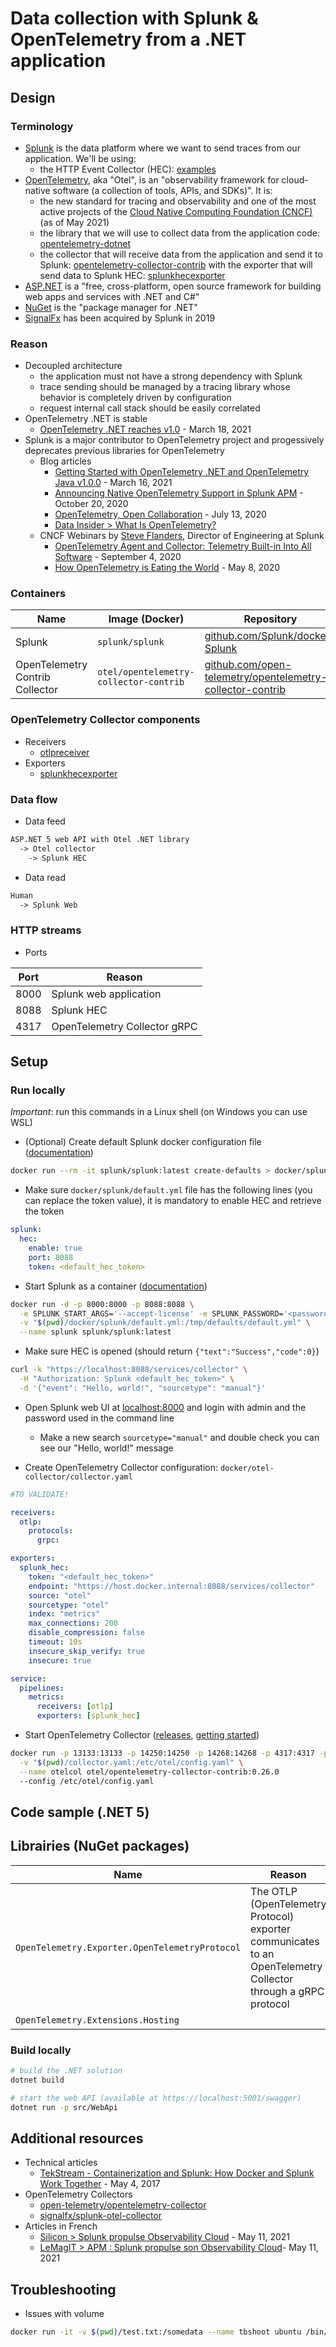 # Data collection with Splunk & OpenTelemetry from a .NET application

## Design

### Terminology

* [Splunk](https://github.com/devpro/everyday-cheatsheets/blob/main/docs/splunk.md) is the data platform where we want to send traces from our application. We'll be using:
  * the HTTP Event Collector (HEC): [examples](https://docs.splunk.com/Documentation/Splunk/8.1.3/Data/HECExamples)
* [OpenTelemetry](https://opentelemetry.io/), aka "Otel", is an "observability framework for cloud-native software (a collection of tools, APIs, and SDKs)". It is:
  * the new standard for tracing and observability and one of the most active projects of the [Cloud Native Computing Foundation (CNCF)](https://github.com/devpro/everyday-cheatsheets/blob/main/docs/cncf.md) (as of May 2021)
  * the library that we will use to collect data from the application code: [opentelemetry-dotnet](https://github.com/open-telemetry/opentelemetry-dotnet)
  * the collector that will receive data from the application and send it to Splunk: [opentelemetry-collector-contrib](https://github.com/open-telemetry/opentelemetry-collector-contrib) with the exporter that will send data to Splunk HEC: [splunkhecexporter](https://github.com/open-telemetry/opentelemetry-collector-contrib/blob/main/exporter/splunkhecexporter/README.md)
* [ASP.NET](https://dotnet.microsoft.com/apps/aspnet) is a "free, cross-platform, open source framework for building web apps and services with .NET and C#"
* [NuGet](https://www.nuget.org/) is the "package manager for .NET"
* [SignalFx](https://www.splunk.com/en_us/investor-relations/acquisitions/signalfx.html) has been acquired by Splunk in 2019

### Reason

* Decoupled architecture
  * the application must not have a strong dependency with Splunk
  * trace sending should be managed by a tracing library whose behavior is completely driven by configuration
  * request internal call stack should be easily correlated
* OpenTelemetry .NET is stable
  * [OpenTelemetry .NET reaches v1.0](https://devblogs.microsoft.com/dotnet/opentelemetry-net-reaches-v1-0/) - March 18, 2021
* Splunk is a major contributor to OpenTelemetry project and progessively deprecates previous libraries for OpenTelemetry
  * Blog articles
    * [Getting Started with OpenTelemetry .NET and OpenTelemetry Java v1.0.0](https://www.splunk.com/en_us/blog/devops/getting-started-with-opentelemetry-net-and-opentelemetry-java-v1-0-0.html) - March 16, 2021
    * [Announcing Native OpenTelemetry Support in Splunk APM](https://www.splunk.com/en_us/blog/conf-splunklive/announcing-native-opentelemetry-support-in-splunk-apm.html) - October 20, 2020
    * [OpenTelemetry, Open Collaboration](https://www.splunk.com/en_us/blog/devops/opentelemetry-open-collaboration.html) - July 13, 2020
    * [Data Insider > What Is OpenTelemetry?](https://www.splunk.com/en_us/data-insider/what-is-opentelemetry.html)
  * CNCF Webinars by [Steve Flanders](https://twitter.com/smflanders), Director of Engineering at Splunk
    * [OpenTelemetry Agent and Collector: Telemetry Built-in Into All Software](https://www.youtube.com/watch?v=cHiFSprUqa0) - September 4, 2020
    * [How OpenTelemetry is Eating the World](https://www.youtube.com/watch?v=DbaO0Xxv34c) - May 8, 2020

### Containers

Name | Image (Docker) | Repository
---- | ----- | ----------
Splunk | `splunk/splunk` | [github.com/Splunk/docker-Splunk](https://github.com/Splunk/docker-Splunk)
OpenTelemetry Contrib Collector | `otel/opentelemetry-collector-contrib` | [github.com/open-telemetry/opentelemetry-collector-contrib](https://github.com/open-telemetry/opentelemetry-collector-contrib)

### OpenTelemetry Collector components

* Receivers
  * [otlpreceiver](https://github.com/open-telemetry/opentelemetry-collector/tree/main/receiver/otlpreceiver)
* Exporters
  * [splunkhecexporter](https://github.com/open-telemetry/opentelemetry-collector-contrib/tree/main/exporter/splunkhecexporter)

### Data flow

* Data feed

```txt
ASP.NET 5 web API with Otel .NET library
  -> Otel collector
    -> Splunk HEC
```

* Data read

```txt
Human
  -> Splunk Web
```

### HTTP streams

* Ports

Port | Reason
---- | ------
8000 | Splunk web application
8088 | Splunk HEC
4317 | OpenTelemetry Collector gRPC

## Setup

### Run locally

_Important_: run this commands in a Linux shell (on Windows you can use WSL)

* (Optional) Create default Splunk docker configuration file ([documentation](https://splunk.github.io/docker-splunk/ADVANCED.html#usage))

```bash
docker run --rm -it splunk/splunk:latest create-defaults > docker/splunk/default.yml
```

* Make sure `docker/splunk/default.yml` file has the following lines (you can replace the token value), it is mandatory to enable HEC and retrieve the token

```yaml
splunk:
  hec:
    enable: true
    port: 8088
    token: <default_hec_token>
```

* Start Splunk as a container ([documentation](https://splunk.github.io/docker-splunk/))

```bash
docker run -d -p 8000:8000 -p 8088:8088 \
  -e SPLUNK_START_ARGS='--accept-license' -e SPLUNK_PASSWORD='<password>' \
  -v "$(pwd)/docker/splunk/default.yml:/tmp/defaults/default.yml" \
  --name splunk splunk/splunk:latest
```

* Make sure HEC is opened (should return `{"text":"Success","code":0}`)

```bash
curl -k "https://localhost:8088/services/collector" \
  -H "Authorization: Splunk <default_hec_token>" \
  -d '{"event": "Hello, world!", "sourcetype": "manual"}'
```

* Open Splunk web UI at [localhost:8000](http://localhost:8000) and login with admin and the password used in the command line
  * Make a new search `sourcetype="manual"` and double check you can see our "Hello, world!" message

* Create OpenTelemetry Collector configuration: `docker/otel-collector/collector.yaml`

```yaml
#TO VALIDATE!

receivers:
  otlp:
    protocols:
      grpc:

exporters:
  splunk_hec:
    token: "<default_hec_token>"
    endpoint: "https://host.docker.internal:8088/services/collector"
    source: "otel"
    sourcetype: "otel"
    index: "metrics"
    max_connections: 200
    disable_compression: false
    timeout: 10s
    insecure_skip_verify: true
    insecure: true

service:
  pipelines:
    metrics:
      receivers: [otlp]
      exporters: [splunk_hec]
```

* Start OpenTelemetry Collector ([releases](https://github.com/open-telemetry/opentelemetry-collector-contrib/releases), [getting started](https://opentelemetry.io/docs/collector/getting-started/))

```bash
docker run -p 13133:13133 -p 14250:14250 -p 14268:14268 -p 4317:4317 -p 6060:6060 -p 8888:8888 -p 7276:7276 -p 9943:9943 \
  -v "$(pwd)/collector.yaml:/etc/otel/config.yaml" \
  --name otelcol otel/opentelemetry-collector-contrib:0.26.0
  --config /etc/otel/config.yaml
```

## Code sample (.NET 5)

## Librairies (NuGet packages)

Name | Reason | Links
---- | ------ | -----
`OpenTelemetry.Exporter.OpenTelemetryProtocol` | The OTLP (OpenTelemetry Protocol) exporter communicates to an OpenTelemetry Collector through a gRPC protocol | [GitHub](https://github.com/open-telemetry/opentelemetry-dotnet/blob/main/src/OpenTelemetry.Exporter.OpenTelemetryProtocol/README.md), [NuGet](https://www.nuget.org/packages/OpenTelemetry.Exporter.OpenTelemetryProtocol/)
`OpenTelemetry.Extensions.Hosting` | | [NuGet](https://www.nuget.org/packages/OpenTelemetry.Extensions.Hosting)

### Build locally

```bash
# build the .NET solution
dotnet build

# start the web API (available at https://localhost:5001/swagger)
dotnet run -p src/WebApi
```

## Additional resources

* Technical articles
  * [TekStream - Containerization and Splunk: How Docker and Splunk Work Together](https://www.tekstream.com/containerization-and-splunk-how-docker-and-splunk-work-together/) - May 4, 2017
* OpenTelemetry Collectors
  * [open-telemetry/opentelemetry-collector](https://github.com/open-telemetry/opentelemetry-collector)
  * [signalfx/splunk-otel-collector](https://github.com/signalfx/splunk-otel-collector)
* Articles in French
  * [Silicon > Splunk propulse Observability Cloud](https://www.silicon.fr/splunk-propulse-observability-cloud-407218.html) - May 11, 2021
  * [LeMagIT > APM : Splunk propulse son Observability Cloud](https://www.lemagit.fr/actualites/252500558/APM-Splunk-propulse-son-Observability-Cloud)- May 11, 2021

## Troubleshooting

* Issues with volume

```bash
docker run -it -v $(pwd)/test.txt:/somedata --name tbshoot ubuntu /bin/bash
```
